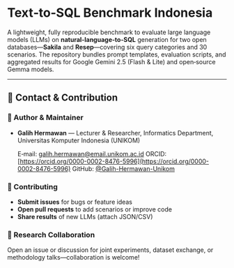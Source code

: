 # Text‑to‑SQL Benchmark Indonesia

A lightweight, fully reproducible benchmark to evaluate large language models (LLMs) on **natural‑language‑to‑SQL** generation for two open databases—**Sakila** and **Resep**—covering six query categories and 30 scenarios. The repository bundles prompt templates, evaluation scripts, and aggregated results for Google Gemini 2.5 (Flash & Lite) and open‑source Gemma models.

---

## 📇 Contact & Contribution

### 👤 Author & Maintainer

* **Galih Hermawan** — Lecturer & Researcher, Informatics Department, Universitas Komputer Indonesia (UNIKOM)

  E‑mail: [galih.hermawan@email.unikom.ac.id](mailto:galih.hermawan@email.unikom.ac.id)
  ORCID: [https://orcid.org/0000-0002-8476-5996](https://orcid.org/0000-0002-8476-5996)
  GitHub: [@Galih-Hermawan-Unikom](https://github.com/Galih-Hermawan-Unikom)

### 🤝 Contributing

* **Submit issues** for bugs or feature ideas
* **Open pull requests** to add scenarios or improve code
* **Share results** of new LLMs (attach JSON/CSV)

### 📧 Research Collaboration

Open an issue or discussion for joint experiments, dataset exchange, or methodology talks—collaboration is welcome!
